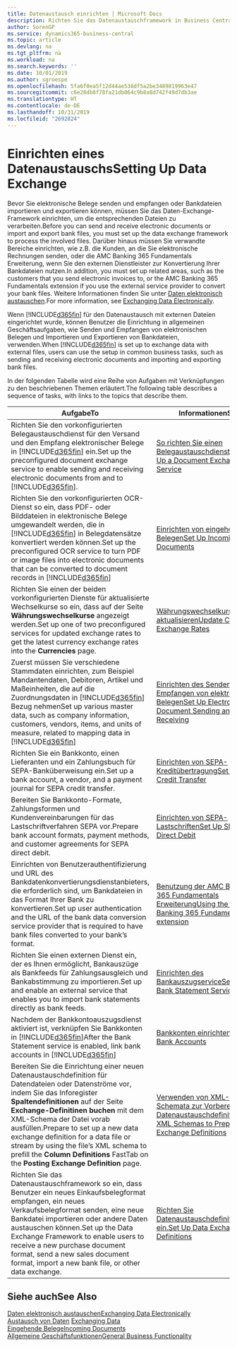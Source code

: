 ```yaml
---
title: Datenaustausch einrichten | Microsoft Docs
description: Richten Sie das Datenaustauschframework in Business Central ein.
author: SorenGP
ms.service: dynamics365-business-central
ms.topic: article
ms.devlang: na
ms.tgt_pltfrm: na
ms.workload: na
ms.search.keywords: ''
ms.date: 10/01/2019
ms.author: sgroespe
ms.openlocfilehash: 5fa6f0ea5f12d44ae538df5a2be3489819963e47
ms.sourcegitcommit: c6e28db8f78fa21db064c9b8a8d742f49d7db3ae
ms.translationtype: HT
ms.contentlocale: de-DE
ms.lasthandoff: 10/31/2019
ms.locfileid: "2692824"
---
```

# <a name="setting-up-data-exchange"></a><span data-ttu-id="fac04-103">Einrichten eines Datenaustauschs</span><span class="sxs-lookup"><span data-stu-id="fac04-103">Setting Up Data Exchange</span></span>
<span data-ttu-id="fac04-104">Bevor Sie elektronische Belege senden und empfangen oder Bankdateien importieren und exportieren können, müssen Sie das Daten-Exchange-Framework einrichten, um die entsprechenden Dateien zu verarbeiten.</span><span class="sxs-lookup"><span data-stu-id="fac04-104">Before you can send and receive electronic documents or import and export bank files, you must set up the data exchange framework to process the involved files.</span></span> <span data-ttu-id="fac04-105">Darüber hinaus müssen Sie verwandte Bereiche einrichten, wie z.B. die Kunden, an die Sie elektronische Rechnungen senden, oder die AMC Banking 365 Fundamentals Erweiterung, wenn Sie den externen Dienstleister zur Konvertierung Ihrer Bankdateien nutzen.</span><span class="sxs-lookup"><span data-stu-id="fac04-105">In addition, you must set up related areas, such as the customers that you send electronic invoices to, or the AMC Banking 365 Fundamentals extension if you use the external service provider to convert your bank files.</span></span> <span data-ttu-id="fac04-106">Weitere Informationen finden Sie unter [Daten elektronisch austauschen](across-data-exchange.md).</span><span class="sxs-lookup"><span data-stu-id="fac04-106">For more information, see [Exchanging Data Electronically](across-data-exchange.md).</span></span>  

 <span data-ttu-id="fac04-107">Wenn [!INCLUDE[d365fin](includes/d365fin_md.md)] für den Datenaustausch mit externen Dateien eingerichtet wurde, können Benutzer die Einrichtung in allgemeinen Geschäftsaufgaben, wie Senden und Empfangen von elektronischen Belegen und Importieren und Exportieren von Bankdateien, verwenden.</span><span class="sxs-lookup"><span data-stu-id="fac04-107">When [!INCLUDE[d365fin](includes/d365fin_md.md)] is set up to exchange data with external files, users can use the setup in common business tasks, such as sending and receiving electronic documents and importing and exporting bank files.</span></span>  

 <span data-ttu-id="fac04-108">In der folgenden Tabelle wird eine Reihe von Aufgaben mit Verknüpfungen zu den beschriebenen Themen erläutert.</span><span class="sxs-lookup"><span data-stu-id="fac04-108">The following table describes a sequence of tasks, with links to the topics that describe them.</span></span>  

|<span data-ttu-id="fac04-109">**Aufgabe**</span><span class="sxs-lookup"><span data-stu-id="fac04-109">**To**</span></span>|<span data-ttu-id="fac04-110">**Informationen**</span><span class="sxs-lookup"><span data-stu-id="fac04-110">**See**</span></span>|  
|------------|-------------|  
|<span data-ttu-id="fac04-111">Richten Sie den vorkonfigurierten Belegaustauschdienst für den Versand und den Empfang elektronischer Belege in [!INCLUDE[d365fin](includes/d365fin_md.md)] ein.</span><span class="sxs-lookup"><span data-stu-id="fac04-111">Set up the preconfigured document exchange service to enable sending and receiving electronic documents from and to [!INCLUDE[d365fin](includes/d365fin_md.md)].</span></span>|[<span data-ttu-id="fac04-112">So richten Sie einen Belegaustauschdienst ein</span><span class="sxs-lookup"><span data-stu-id="fac04-112">Set Up a Document Exchange Service</span></span>](across-how-to-set-up-a-document-exchange-service.md)|  
|<span data-ttu-id="fac04-113">Richten Sie den vorkonfigurierten OCR-Dienst so ein, dass PDF- oder Bilddateien in elektronische Belege umgewandelt werden, die in [!INCLUDE[d365fin](includes/d365fin_md.md)] in Belegdatensätze konvertiert werden können.</span><span class="sxs-lookup"><span data-stu-id="fac04-113">Set up the preconfigured OCR service to turn PDF or image files into electronic documents that can be converted to document records in [!INCLUDE[d365fin](includes/d365fin_md.md)]</span></span>|[<span data-ttu-id="fac04-114">Einrichten von eingehenden Belegen</span><span class="sxs-lookup"><span data-stu-id="fac04-114">Set Up Incoming Documents</span></span>](across-how-setup-income-documents.md)|  
|<span data-ttu-id="fac04-115">Richten Sie einen der beiden vorkonfigurierten Dienste für aktualisierte Wechselkurse so ein, dass auf der Seite **Währungswechselkurse** angezeigt werden.</span><span class="sxs-lookup"><span data-stu-id="fac04-115">Set up one of two preconfigured services for updated exchange rates to get the latest currency exchange rates into the **Currencies** page.</span></span>|[<span data-ttu-id="fac04-116">Währungswechselkurse aktualisieren</span><span class="sxs-lookup"><span data-stu-id="fac04-116">Update Currency Exchange Rates</span></span>](finance-how-update-currencies.md)|  
|<span data-ttu-id="fac04-117">Zuerst müssen Sie verschiedene Stammdaten einrichten, zum Beispiel Mandantendaten, Debitoren, Artikel und Maßeinheiten, die auf die Zuordnungsdaten in [!INCLUDE[d365fin](includes/d365fin_md.md)] Bezug nehmen</span><span class="sxs-lookup"><span data-stu-id="fac04-117">Set up various master data, such as company information, customers, vendors, items, and units of measure, related to mapping data in [!INCLUDE[d365fin](includes/d365fin_md.md)]</span></span>|[<span data-ttu-id="fac04-118">Einrichten des Senden und Empfangen von elektronischen Belegen</span><span class="sxs-lookup"><span data-stu-id="fac04-118">Set Up Electronic Document Sending and Receiving</span></span>](across-how-to-set-up-electronic-document-sending-and-receiving.md)|  
|<span data-ttu-id="fac04-119">Richten Sie ein Bankkonto, einen Lieferanten und ein Zahlungsbuch für SEPA-Banküberweisung ein.</span><span class="sxs-lookup"><span data-stu-id="fac04-119">Set up a bank account, a vendor, and a payment journal for SEPA credit transfer.</span></span>|[<span data-ttu-id="fac04-120">Einrichten von SEPA-Kreditübertragung</span><span class="sxs-lookup"><span data-stu-id="fac04-120">Set Up SEPA Credit Transfer</span></span>](finance-how-to-set-up-sepa-credit-transfer.md)|  
|<span data-ttu-id="fac04-121">Bereiten Sie Bankkonto-Formate, Zahlungsformen und Kundenvereinbarungen für das Lastschriftverfahren SEPA vor.</span><span class="sxs-lookup"><span data-stu-id="fac04-121">Prepare bank account formats, payment methods, and customer agreements for SEPA direct debit.</span></span>|[<span data-ttu-id="fac04-122">Einrichten von SEPA-Lastschriften</span><span class="sxs-lookup"><span data-stu-id="fac04-122">Set Up SEPA Direct Debit</span></span>](finance-how-to-set-up-sepa-direct-debit.md)|  
|<span data-ttu-id="fac04-123">Einrichten von Benutzerauthentifizierung und URL des Bankdatenkonvertierungsdienstanbieters, die erforderlich sind, um Bankdateien in das Format Ihrer Bank zu konvertieren.</span><span class="sxs-lookup"><span data-stu-id="fac04-123">Set up user authentication and the URL of the bank data conversion service provider that is required to have bank files converted to your bank’s format.</span></span>|[<span data-ttu-id="fac04-124">Benutzung der AMC Banking 365 Fundamentals Erweiterung</span><span class="sxs-lookup"><span data-stu-id="fac04-124">Using the AMC Banking 365 Fundamentals extension</span></span>](ui-extensions-amc-banking.md)|  
|<span data-ttu-id="fac04-125">Richten Sie einen externen Dienst ein, der es Ihnen ermöglicht, Bankauszüge als Bankfeeds für Zahlungsausgleich und Bankabstimmung zu importieren.</span><span class="sxs-lookup"><span data-stu-id="fac04-125">Set up and enable an external service that enables you to import bank statements directly as bank feeds.</span></span>|[<span data-ttu-id="fac04-126">Einrichten des Bankauszugservice</span><span class="sxs-lookup"><span data-stu-id="fac04-126">Set Up the Bank Statement Service</span></span>](bank-how-setup-bank-statement-service.md)|  
|<span data-ttu-id="fac04-127">Nachdem der Bankkontoauszugsdienst aktiviert ist, verknüpfen Sie Bankkonten in [!INCLUDE[d365fin](includes/d365fin_md.md)]</span><span class="sxs-lookup"><span data-stu-id="fac04-127">After the Bank Statement service is enabled, link bank accounts in [!INCLUDE[d365fin](includes/d365fin_md.md)]</span></span>|[<span data-ttu-id="fac04-128">Bankkonten einrichten</span><span class="sxs-lookup"><span data-stu-id="fac04-128">Set Up Bank Accounts</span></span>](bank-how-setup-bank-accounts.md)|  
|<span data-ttu-id="fac04-129">Bereiten Sie die Einrichtung einer neuen Datenaustauschdefinition für Datendateien oder Datenströme vor, indem Sie das Inforegister **Spaltendefinitionen** auf der Seite **Exchange-Definitinen buchen** mit dem XML-Schema der Datei vorab ausfüllen.</span><span class="sxs-lookup"><span data-stu-id="fac04-129">Prepare to set up a new data exchange definition for a data file or stream by using the file’s XML schema to prefill the **Column Definitions** FastTab on the **Posting Exchange Definition** page.</span></span>|[<span data-ttu-id="fac04-130">Verwenden von XML-Schemata zur Vorbereitung der Datenaustauschdefinitionen</span><span class="sxs-lookup"><span data-stu-id="fac04-130">Use XML Schemas to Prepare Data Exchange Definitions</span></span>](across-how-to-use-xml-schemas-to-prepare-data-exchange-definitions.md)|  
|<span data-ttu-id="fac04-131">Richten Sie das Datenaustauschframework so ein, dass Benutzer ein neues Einkaufsbelegformat empfangen, ein neues Verkaufsbelegformat senden, eine neue Bankdatei importieren oder andere Daten austauschen können.</span><span class="sxs-lookup"><span data-stu-id="fac04-131">Set up the Data Exchange Framework to enable users to receive a new purchase document format, send a new sales document format, import a new bank file, or other data exchange.</span></span>|[<span data-ttu-id="fac04-132">Richten Sie Datenaustauschdefinitionen ein.</span><span class="sxs-lookup"><span data-stu-id="fac04-132">Set Up Data Exchange Definitions</span></span>](across-how-to-set-up-data-exchange-definitions.md)|  

## <a name="see-also"></a><span data-ttu-id="fac04-133">Siehe auch</span><span class="sxs-lookup"><span data-stu-id="fac04-133">See Also</span></span>  
[<span data-ttu-id="fac04-134">Daten elektronisch austauschen</span><span class="sxs-lookup"><span data-stu-id="fac04-134">Exchanging Data Electronically</span></span>](across-data-exchange.md)  
<span data-ttu-id="fac04-135">[Austausch von Daten](across-exchange-data.md) </span><span class="sxs-lookup"><span data-stu-id="fac04-135">[Exchanging Data](across-exchange-data.md) </span></span>  
[<span data-ttu-id="fac04-136">Eingehende Belege</span><span class="sxs-lookup"><span data-stu-id="fac04-136">Incoming Documents</span></span>](across-income-documents.md)  
[<span data-ttu-id="fac04-137">Allgemeine Geschäftsfunktionen</span><span class="sxs-lookup"><span data-stu-id="fac04-137">General Business Functionality</span></span>](ui-across-business-areas.md)  
